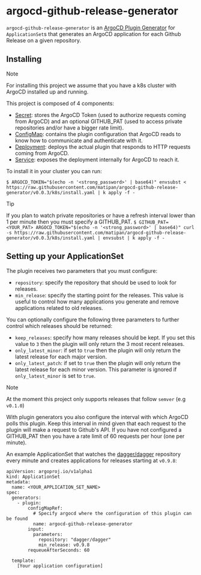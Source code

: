 # argocd-github-release-generator
`argocd-github-release-generator` is an [ArgoCD Plugin Generator](https://argo-cd.readthedocs.io/en/stable/operator-manual/applicationset/Generators-Plugin/) for `ApplicationSet`s that generates an ArgoCD application for each Github Release on a given repository.

## Installing
> [!NOTE]
> For installing this project we assume that you have a k8s cluster with ArgoCD installed up and running.

This project is composed of 4 components:
- [Secret](k8s/install.yaml#L1): stores the ArgoCD Token (used to authorize requests coming from ArgoCD) and an optional GITHUB_PAT (used to access private repositories and/or have a bigger rate limit).
- [ConfigMap](k8s/install.yaml#L13): contains the plugin configuration that ArgoCD reads to know how to communicate and authenticate with it.
- [Deployment](k8s/install.yaml#L22): deploys the actual plugin that responds to HTTP requests coming from ArgoCD.
- [Service](k8s/install.yaml#L69): exposes the deployment internally for ArgoCD to reach it.

To install it in your cluster you can run:
```terminal
$ ARGOCD_TOKEN="$(echo -n '<strong_password>' | base64)" envsubst < https://raw.githubusercontent.com/matipan/argocd-github-release-generator/v0.0.3/k8s/install.yaml | k apply -f -
```

> [!TIP]
> If you plan to watch private repositories or have a refresh interval lower than 1 per minute then you must specify a GITHUB_PAT.
> `$ GITHUB_PAT=<YOUR_PAT> ARGOCD_TOKEN="$(echo -n '<strong_password>' | base64)" curl -s https://raw.githubusercontent.com/matipan/argocd-github-release-generator/v0.0.3/k8s/install.yaml | envsubst | k apply -f -`

## Setting up your ApplicationSet

The plugin receives two parameters that you must configure:
- `repository`: specify the repository that should be used to look for releases.
- `min_release`: specify the starting point for the releases. This value is useful to control how many applications you generate and remove applications related to old releases.

You can optionally configure the following three parameters to further control which releases should be returned:
- `keep_releases`: specify how many releases should be kept. If you set this value to `3` then the plugin will only return the 3 most recent releases.
- `only_latest_minor`: if set to `true` then the plugin will only return the latest release for each major version.
- `only_latest_patch`: if set to `true` then the plugin will only return the latest release for each minor version. This parameter is ignored if `only_latest_minor` is set to `true`.

> [!NOTE]
> At the moment this project only supports releases that follow `semver` (e.g `v0.1.0`)

With plugin generators you also configure the interval with which ArgoCD polls this plugin. Keep this interval in mind given that each request to the plugin will make a request to Github's API. If you have not configured a GITHUB_PAT then you have a rate limit of 60 requests per hour (one per minute).

An example ApplicationSet that watches the [dagger/dagger](https://github.com/dagger/dagger) repository every minute and creates applications for releases starting at `v0.9.8`:
```
apiVersion: argoproj.io/v1alpha1
kind: ApplicationSet
metadata:
  name: <YOUR_APPLICATION_SET_NAME>
spec:
  generators:
    - plugin:
        configMapRef:
          # Specify argocd where the configuration of this plugin can be found
          name: argocd-github-release-generator
        input:
          parameters:
            repository: "dagger/dagger"
            min_release: v0.9.8
        requeueAfterSeconds: 60

  template:
    [Your application configuration]
```
